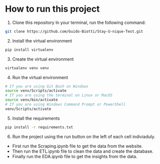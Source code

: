 # How to run this project

1. Clone this repository
In your terminal, run the following command:
```bash
git clone https://github.com/Guido-Biotti/Stay-U-nique-Test.git
```
2. Install the virtual environment
```bash
pip install virtualenv
```
3. Create the virtual environment
```bash
virtualenv venv venv
```
4. Run the virtual environment
```bash
# If you are using Git Bash on Windows
source venv/Scripts/activate
# If you are using the terminal on Linux or MacOS
source venv/bin/activate
# If you are using Windows Command Prompt or PowerShell
venv/Scripts/activate
```
5. Install the requirements
```bash
pip install -r requirements.txt
```
6. Run the project using the run button on the left of each cell indiviaduly.
- First run the Scraping.ipynb file to get the data from the website.
- Then run the ETL.ipynb file to clean the data and create the database.
- Finally run the EDA.ipynb file to get the insights from the data.
